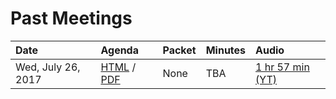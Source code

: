 # Past Meetings

| Date | Agenda | Packet | Minutes | Audio |
|:-----|:-------|:-------|:--------|:------|
| Wed, July 26, 2017 | [HTML](meetings/2017-07-26/agenda) / [PDF](files/meetings/2017-07-26/2017_07_26_OSVSTAC_Agenda.pdf) | None | TBA | [1 hr 57 min (YT)](https://www.youtube.com/watch?v=EeJ69YyKhp8) |
